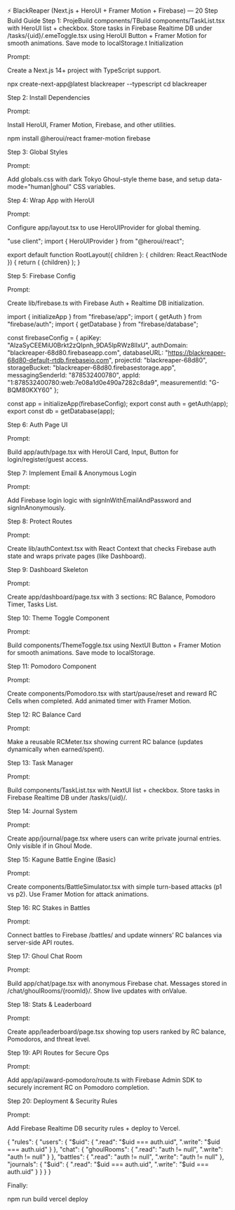 ⚡ BlackReaper (Next.js + HeroUI + Framer Motion + Firebase) — 20 Step Build Guide
Step 1: ProjeBuild components/TBuild components/TaskList.tsx with HeroUI list + checkbox. Store tasks in Firebase Realtime DB under /tasks/{uid}/.emeToggle.tsx using HeroUI Button + Framer Motion for smooth animations. Save mode to localStorage.t Initialization

Prompt:

Create a Next.js 14+ project with TypeScript support.

npx create-next-app@latest blackreaper --typescript
cd blackreaper

Step 2: Install Dependencies

Prompt:

Install HeroUI, Framer Motion, Firebase, and other utilities.

npm install @heroui/react framer-motion firebase

Step 3: Global Styles

Prompt:

Add globals.css with dark Tokyo Ghoul-style theme base, and setup data-mode="human|ghoul" CSS variables.

Step 4: Wrap App with HeroUI

Prompt:

Configure app/layout.tsx to use HeroUIProvider for global theming.

"use client";
import { HeroUIProvider } from "@heroui/react";

export default function RootLayout({ children }: { children: React.ReactNode }) {
  return (
    <html lang="en">
      <body>
        <HeroUIProvider>{children}</HeroUIProvider>
      </body>
    </html>
  );
}

Step 5: Firebase Config

Prompt:

Create lib/firebase.ts with Firebase Auth + Realtime DB initialization.

import { initializeApp } from "firebase/app";
import { getAuth } from "firebase/auth";
import { getDatabase } from "firebase/database";

const firebaseConfig = {
  apiKey: "AIzaSyCEEMiU0Brkt2zQIpnh_9DA5lpRWz8lIxU",
  authDomain: "blackreaper-68d80.firebaseapp.com",
  databaseURL: "https://blackreaper-68d80-default-rtdb.firebaseio.com",
  projectId: "blackreaper-68d80",
  storageBucket: "blackreaper-68d80.firebasestorage.app",
  messagingSenderId: "878532400780",
  appId: "1:878532400780:web:7e08a1d0e490a7282c8da9",
  measurementId: "G-BQM80KXY60"
};

const app = initializeApp(firebaseConfig);
export const auth = getAuth(app);
export const db = getDatabase(app);

Step 6: Auth Page UI

Prompt:

Build app/auth/page.tsx with HeroUI Card, Input, Button for login/register/guest access.

Step 7: Implement Email & Anonymous Login

Prompt:

Add Firebase login logic with signInWithEmailAndPassword and signInAnonymously.

Step 8: Protect Routes

Prompt:

Create lib/authContext.tsx with React Context that checks Firebase auth state and wraps private pages (like Dashboard).

Step 9: Dashboard Skeleton

Prompt:

Create app/dashboard/page.tsx with 3 sections: RC Balance, Pomodoro Timer, Tasks List.

Step 10: Theme Toggle Component

Prompt:

Build components/ThemeToggle.tsx using NextUI Button + Framer Motion for smooth animations. Save mode to localStorage.

Step 11: Pomodoro Component

Prompt:

Create components/Pomodoro.tsx with start/pause/reset and reward RC Cells when completed. Add animated timer with Framer Motion.

Step 12: RC Balance Card

Prompt:

Make a reusable RCMeter.tsx showing current RC balance (updates dynamically when earned/spent).

Step 13: Task Manager

Prompt:

Build components/TaskList.tsx with NextUI list + checkbox. Store tasks in Firebase Realtime DB under /tasks/{uid}/.

Step 14: Journal System

Prompt:

Create app/journal/page.tsx where users can write private journal entries. Only visible if in Ghoul Mode.

Step 15: Kagune Battle Engine (Basic)

Prompt:

Create components/BattleSimulator.tsx with simple turn-based attacks (p1 vs p2). Use Framer Motion for attack animations.

Step 16: RC Stakes in Battles

Prompt:

Connect battles to Firebase /battles/ and update winners’ RC balances via server-side API routes.

Step 17: Ghoul Chat Room

Prompt:

Build app/chat/page.tsx with anonymous Firebase chat. Messages stored in /chat/ghoulRooms/{roomId}/. Show live updates with onValue.

Step 18: Stats & Leaderboard

Prompt:

Create app/leaderboard/page.tsx showing top users ranked by RC balance, Pomodoros, and threat level.

Step 19: API Routes for Secure Ops

Prompt:

Add app/api/award-pomodoro/route.ts with Firebase Admin SDK to securely increment RC on Pomodoro completion.

Step 20: Deployment & Security Rules

Prompt:

Add Firebase Realtime DB security rules + deploy to Vercel.

{
  "rules": {
    "users": {
      "$uid": {
        ".read": "$uid === auth.uid",
        ".write": "$uid === auth.uid"
      }
    },
    "chat": {
      "ghoulRooms": {
        ".read": "auth != null",
        ".write": "auth != null"
      }
    },
    "battles": {
      ".read": "auth != null",
      ".write": "auth != null"
    },
    "journals": {
      "$uid": {
        ".read": "$uid === auth.uid",
        ".write": "$uid === auth.uid"
      }
    }
  }
}


Finally:

npm run build
vercel deploy